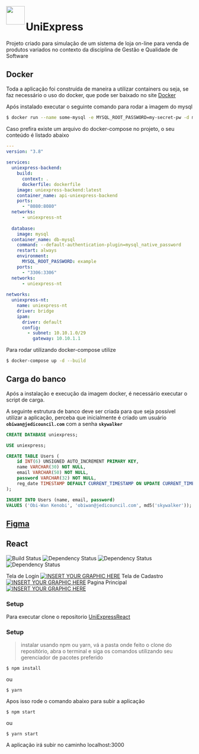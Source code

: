 <img height="50em"   align="left" src="https://user-images.githubusercontent.com/89614560/142313904-e129bf9e-611b-4c32-96d7-8ae2c531a55b.png"/>

# UniExpress

Projeto criado para simulação de um sistema de loja on-line para venda de produtos variados no contexto da disciplina de Gestão e Qualidade de Software

## Docker

Toda a aplicação foi construída de maneira a utilizar containers ou seja, se faz necessário o uso do docker, que pode ser baixado no site [Docker](https://docker.com/)

Após instalado executar o seguinte comando para rodar a imagem do mysql

```bash
$ docker run --name some-mysql -e MYSQL_ROOT_PASSWORD=my-secret-pw -d mysql:latest
```

Caso prefira existe um arquivo do docker-compose no projeto, o seu conteúdo é listado abaixo

```yml
---  
version: "3.8"  
  
services:  
  uniexpress-backend:  
    build:  
      context: .  
      dockerfile: dockerfile  
    image: uniexpress-backend:latest  
    container_name: api-uniexpress-backend  
    ports:  
      - "8080:8080"  
  networks:  
      - uniexpress-nt  
  
  database:  
    image: mysql  
  container_name: db-mysql  
    command: --default-authentication-plugin=mysql_native_password  
    restart: always  
    environment:  
      MYSQL_ROOT_PASSWORD: example  
    ports:  
      - "3306:3306"  
  networks:  
      - uniexpress-nt  
  
networks:  
  uniexpress-nt:  
    name: uniexpress-nt  
    driver: bridge  
    ipam:  
      driver: default  
      config:  
        - subnet: 10.10.1.0/29  
          gateway: 10.10.1.1
```

Para rodar utilizando docker-compose utilize

```bash
$ docker-compose up -d --build 
```


## Carga do banco

Após a instalação e execução da imagem docker, é necessário executar o script de carga.

A seguinte estrutura de banco deve ser criada para que seja possível utilizar a aplicação, perceba que inicialmente é criado um usuário **`obiwan@jedicouncil.com`** com a senha **`skywalker`**

```sql
CREATE DATABASE uniexpress;

USE uniexpress;

CREATE TABLE Users (
    id INT(6) UNSIGNED AUTO_INCREMENT PRIMARY KEY,
    name VARCHAR(30) NOT NULL,
    email VARCHAR(50) NOT NULL,
    password VARCHAR(32) NOT NULL,
    reg_date TIMESTAMP DEFAULT CURRENT_TIMESTAMP ON UPDATE CURRENT_TIMESTAMP
);

INSERT INTO Users (name, email, password)
VALUES ('Obi-Wan Kenobi', 'obiwan@jedicouncil.com', md5('skywalker'));
```

## [Figma](https://www.figma.com/file/2sMUz8ko3ErH2gVl9O1HhZ/UniExpress?node-id=0%3A1)


## React
![Build Status](http://img.shields.io/travis/badges/badgerbadgerbadger.svg?style=flat-square) 
![Dependency Status](https://img.shields.io/badge/dependencies-react-blue)
![Dependency Status](https://img.shields.io/badge/dependencies-webpack-9cf)
![Dependency Status](https://img.shields.io/badge/dependencies-axios-orange)

Tela de Login
[![INSERT YOUR GRAPHIC HERE](https://i.imgur.com/ni4YmRa.png)]()
Tela de Cadastro
[![INSERT YOUR GRAPHIC HERE](https://i.imgur.com/ivwpcKc.png)]()
Pagina Principal
[![INSERT YOUR GRAPHIC HERE](https://i.imgur.com/NTzEi3o.png)]()

### Setup
Para executar clone o repositorio [UniExpressReact](https://github.com/UC-GestaoEQualidadeDeSoftware/UniExpress/tree/main/UniExpressReact)
### Setup
> instalar usando npm ou yarn, vá a pasta onde feito o clone do repositório, abra o terminal e siga os comandos utilizando seu gerenciador de pacotes preferido
```shell
$ npm install 
```
ou 
```shell
$ yarn 
```
Apos isso rode o comando abaixo para subir a aplicação
```shell
$ npm start
```
ou
```shell
$ yarn start
```
A aplicação irá subir no caminho localhost:3000
